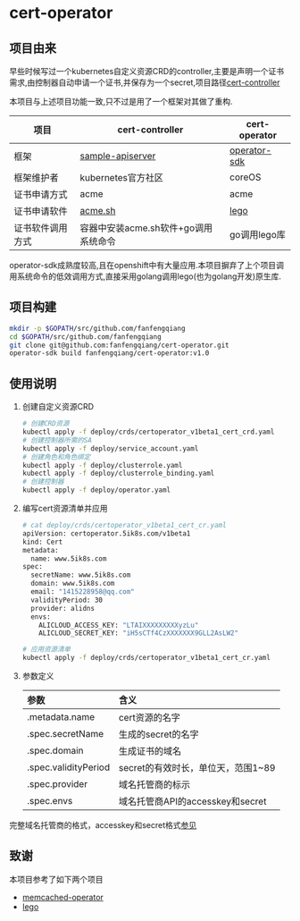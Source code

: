 # cert-operator

## 项目由来

早些时候写过一个kubernetes自定义资源CRD的controller,主要是声明一个证书需求,由控制器自动申请一个证书,并保存为一个secret,项目路径[cert-controller](https://github.com/fanfengqiang/cert-controller)

本项目与上述项目功能一致,只不过是用了一个框架对其做了重构.

| 项目             | cert-controller                                              | cert-operator                                                |
| ---------------- | ------------------------------------------------------------ | ------------------------------------------------------------ |
| 框架             | [sample-apiserver](https://github.com/kubernetes/sample-controller) | [operator-sdk](https://github.com/operator-framework/operator-sdk) |
| 框架维护者       | kubernetes官方社区                                           | coreOS                                                       |
| 证书申请方式     | acme                                                         | acme                                                         |
| 证书申请软件     | [acme.sh](https://github.com/Neilpang/acme.sh)               | [lego](https://github.com/go-acme/lego)                      |
| 证书软件调用方式 | 容器中安装acme.sh软件+go调用系统命令                         | go调用lego库                                                 |

operator-sdk成熟度较高,且在openshift中有大量应用.本项目摒弃了上个项目调用系统命令的低效调用方式,直接采用golang调用lego(也为golang开发)原生库.

## 项目构建

```bash
mkdir -p $GOPATH/src/github.com/fanfengqiang
cd $GOPATH/src/github.com/fanfengqiang
git clone git@github.com:fanfengqiang/cert-operator.git
operator-sdk build fanfengqiang/cert-operator:v1.0
```

## 使用说明

1. 创建自定义资源CRD

   ```bash
   # 创建CRD资源
   kubectl apply -f deploy/crds/certoperator_v1beta1_cert_crd.yaml
   # 创建控制器所需的SA
   kubectl apply -f deploy/service_account.yaml
   # 创建角色和角色绑定
   kubectl apply -f deploy/clusterrole.yaml
   kubectl apply -f deploy/clusterrole_binding.yaml
   # 创建控制器
   kubectl apply -f deploy/operator.yaml
   ```

2. 编写cert资源清单并应用

   ```bash
   # cat deploy/crds/certoperator_v1beta1_cert_cr.yaml
   apiVersion: certoperator.5ik8s.com/v1beta1
   kind: Cert
   metadata:
     name: www.5ik8s.com
   spec:
     secretName: www.5ik8s.com
     domain: www.5ik8s.com
     email: "1415228958@qq.com"
     validityPeriod: 30
     provider: alidns
     envs:
       ALICLOUD_ACCESS_KEY: "LTAIXXXXXXXXXyzLu"
       ALICLOUD_SECRET_KEY: "iH5sCTf4CzXXXXXXX9GLL2AsLW2"
   ```

   ```bash
   # 应用资源清单
   kubectl apply -f deploy/crds/certoperator_v1beta1_cert_cr.yaml
   ```

3. 参数定义

   | 参数                 | 含义                               |
   | :------------------- | :--------------------------------- |
   | .metadata.name       | cert资源的名字                     |
   | .spec.secretName     | 生成的secret的名字                 |
   | .spec.domain         | 生成证书的域名                     |
   | .spec.validityPeriod | secret的有效时长，单位天，范围1~89 |
   | .spec.provider       | 域名托管商的标示                   |
   | .spec.envs           | 域名托管商API的accesskey和secret   |

完整域名托管商的格式，accesskey和secret格式[参见](https://go-acme.github.io/lego/dns/)

## 致谢

本项目参考了如下两个项目

- [memcached-operator](https://github.com/operator-framework/operator-sdk-samples/tree/master/memcached-operator)
- [lego](https://github.com/go-acme/lego)
